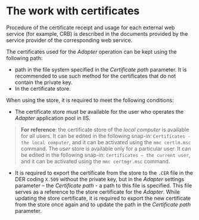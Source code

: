 # The work with certificates

Procedure of the certificate receipt and usage for each external web service (for example, CRB) is described in the documents provided by the service provider of the corresponding web service.

The certificates used for the *Adapter* operation can be kept using the following path:

- path in the file system specified in the *Certificate path* parameter. It is recommended to use such method for the certificates that do not contain the private key.
- In the certificate store.

When using the store, it is required to meet the following conditions:

- The certificate store must be available for the user who operates the *Adapter* application pool in IIS.

> **For reference**: the certificate store of the *local computer* is available for all users. It can be edited in the following snap-in: `Certificates - the local computer`, and it can be activated using the `mmc certlm.msc` command. The *user* store is available only for a particular user. It can be edited in the following snap-in: `Certificates – the current user`, and it can be activated using the `mmc certmgr.msc` command.

- It is required to export the certificate from the store to the `.CER` file in the DER coding `X.509` without the private key, but in the *Adapter* settings parameter – the *Certificate path* - a path to this file is specified.  This file serves as a reference to the store certificate for the *Adapter*. While updating the store certificate, it is required to export the new certificate from the store once again and to update the path in the *Certificate path* parameter.